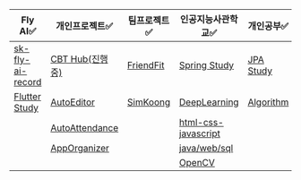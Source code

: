| Fly AI✅ | 개인프로젝트✅ | 팀프로젝트✅ | 인공지능사관학교✅ | 개인공부✅ |
| ---- | ---- | ---- | ---- | ---- |
| [sk-fly-ai-record](https://github.com/rimgosu/sk-fly-ai-record) | [CBT Hub(진행 중)](https://github.com/rimgosu/CbtHub) | [FriendFit](https://github.com/rimgosu/FriendFit) | [Spring Study](https://github.com/rimgosu/SpringStudy) | [JPA Study](https://github.com/rimgosu/JpaStudy) |
| [Flutter Study](https://github.com/rimgosu/FlutterStudy) | [AutoEditor](https://github.com/rimgosu/autoeditor) | [SimKoong](https://github.com/rimgosu/SimKoong) | [DeepLearning](https://github.com/rimgosu/DeepLearning) | [Algorithm](https://github.com/rimgosu/Algorithm) |
|  | [AutoAttendance](https://github.com/rimgosu/AutoAttendance) |  | [html-css-javascript](https://github.com/rimgosu/html-css-javascript) |  |
|  | [AppOrganizer](https://github.com/rimgosu/AppOrganizer) |  | [java/web/sql](https://github.com/rimgosu/Lectures) |  |
|  |  |  | [OpenCV](https://github.com/rimgosu/OpenCV) |  |
